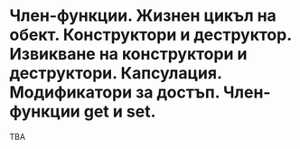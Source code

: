 # Член-функции. Жизнен цикъл на обект. Конструктори и деструктор. Извикване на конструктори и деструктори. **Капсулация**. Модификатори за достъп. Член-функции **get** и **set**.

TBA
